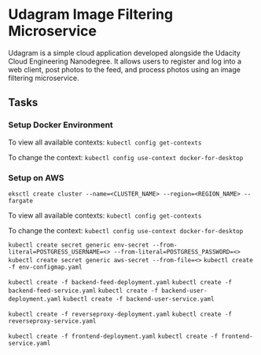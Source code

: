 # Udagram Image Filtering Microservice

Udagram is a simple cloud application developed alongside the Udacity Cloud Engineering Nanodegree. It allows users to register and log into a web client, post photos to the feed, and process photos using an image filtering microservice.



## Tasks

### Setup Docker Environment

To view all available contexts:
```kubectl config get-contexts```

To change the context:
```kubectl config use-context docker-for-desktop```



### Setup on AWS

```eksctl create cluster --name=<CLUSTER_NAME> --region=<REGION_NAME> --fargate```

To view all available contexts:
```kubectl config get-contexts```

To change the context:
```kubectl config use-context docker-for-desktop```


```kubectl create secret generic env-secret --from-literal=POSTGRESS_USERNAME=<> --from-literal=POSTGRESS_PASSWORD=<>```
```kubectl create secret generic aws-secret --from-file=<>```
```kubectl create -f env-configmap.yaml```

```kubectl create -f backend-feed-deployment.yaml```
```kubectl create -f backend-feed-service.yaml```
```kubectl create -f backend-user-deployment.yaml```
```kubectl create -f backend-user-service.yaml```

```kubectl create -f reverseproxy-deployment.yaml```
```kubectl create -f reverseproxy-service.yaml```

```kubectl create -f frontend-deployment.yaml```
```kubectl create -f frontend-service.yaml```

